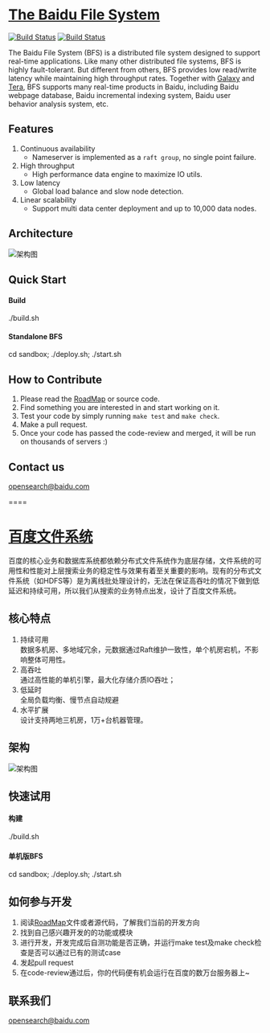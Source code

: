 [The Baidu File System](http://github.com/baidu/bfs)
======

 [![Build Status](https://travis-ci.org/baidu/bfs.svg?branch=master)](https://travis-ci.org/baidu/bfs)  [![Build Status](https://scan.coverity.com/projects/8135/badge.svg)](https://scan.coverity.com/projects/myawan-bfs-1/) 

The Baidu File System (BFS) is a distributed file system designed to support real-time applications. Like many other distributed file systems, BFS is highly fault-tolerant. But different from others, BFS provides low read/write latency while maintaining high throughput rates. Together with [Galaxy](https://github.com/baidu/galaxy) and [Tera](http://github.com/baidu/tera), BFS supports many real-time products in Baidu, including Baidu webpage database, Baidu incremental indexing system, Baidu user behavior analysis system, etc.

## Features
1. Continuous availability 
	* Nameserver is implemented as a `raft group`, no single point failure.
2. High throughput
	* High performance data engine to maximize IO utils.
3. Low latency
	* Global load balance and slow node detection.
4. Linear scalability
	* Support multi data center deployment and up to 10,000 data nodes.

## Architecture
![架构图](resources/images/bfs-arch2-mini.png)

## Quick Start
#### Build  
./build.sh
#### Standalone BFS
cd sandbox; ./deploy.sh; ./start.sh

## How to Contribute
1. Please read the [RoadMap](docs/roadmap.md) or source code.  
2. Find something you are interested in and start working on it.
3. Test your code by simply running `make test` and `make check`.
4. Make a pull request.
5. Once your code has passed the code-review and merged, it will be run on thousands of servers :)


## Contact us
opensearch@baidu.com

====

[百度文件系统](http://github.com/baidu/bfs)
====

百度的核心业务和数据库系统都依赖分布式文件系统作为底层存储，文件系统的可用性和性能对上层搜索业务的稳定性与效果有着至关重要的影响。现有的分布式文件系统（如HDFS等）是为离线批处理设计的，无法在保证高吞吐的情况下做到低延迟和持续可用，所以我们从搜索的业务特点出发，设计了百度文件系统。

## 核心特点
1. 持续可用  
数据多机房、多地域冗余，元数据通过Raft维护一致性，单个机房宕机，不影响整体可用性。  
2. 高吞吐  
通过高性能的单机引擎，最大化存储介质IO吞吐；  
3. 低延时  
全局负载均衡、慢节点自动规避  
4. 水平扩展  
设计支持两地三机房，1万+台机器管理。  

## 架构
![架构图](resources/images/bfs-arch2-mini.png)

## 快速试用
#### 构建  
./build.sh
#### 单机版BFS
cd sandbox; ./deploy.sh; ./start.sh

## 如何参与开发
1. 阅读[RoadMap](docs/roadmap.md)文件或者源代码，了解我们当前的开发方向
2. 找到自己感兴趣开发的的功能或模块
3. 进行开发，开发完成后自测功能是否正确，并运行make test及make check检查是否可以通过已有的测试case
4. 发起pull request
5. 在code-review通过后，你的代码便有机会运行在百度的数万台服务器上~


## 联系我们
opensearch@baidu.com

